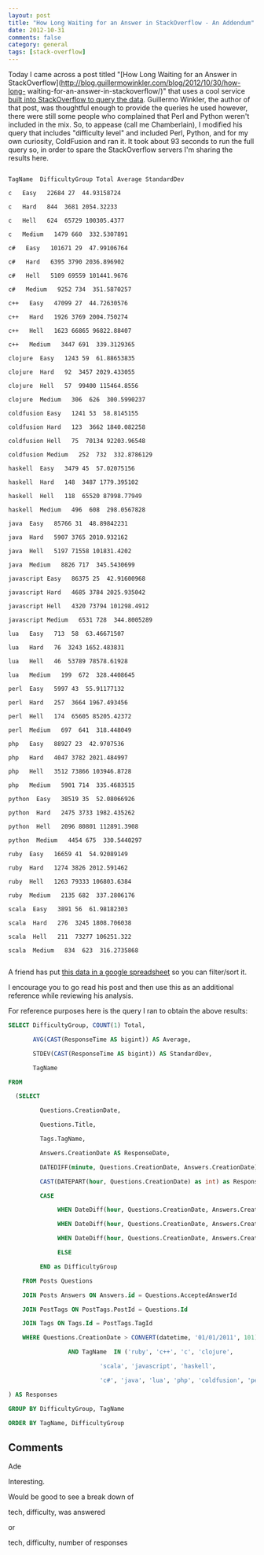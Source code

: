 ```yaml
---
layout: post
title: "How Long Waiting for an Answer in StackOverflow - An Addendum"
date: 2012-10-31
comments: false
category: general
tags: [stack-overflow]
---
```

Today I came across a post titled "[How Long Waiting for an Answer in
StackOverflow](http://blog.guillermowinkler.com/blog/2012/10/30/how-long-
waiting-for-an-answer-in-stackoverflow/)" that uses a cool service [built into
StackOverflow to query the data](http://data.stackexchange.com/faq).
Guillermo Winkler, the author of that post, was  thoughtful enough to provide
the queries he used however, there were still some people who complained that
Perl and Python weren't included in the mix.  So, to appease (call me
Chamberlain), I modified his query that includes "difficulty level" and
included Perl, Python, and for my own curiosity, ColdFusion and ran it.  It
took about 93 seconds to run the full query so, in order to spare the
StackOverflow servers I'm sharing the results here.



```

TagName  DifficultyGroup Total Average StandardDev

c   Easy   22684 27  44.93158724

c   Hard   844  3681 2054.32233

c   Hell   624  65729 100305.4377

c   Medium   1479 660  332.5307891

c#   Easy   101671 29  47.99106764

c#   Hard   6395 3790 2036.896902

c#   Hell   5109 69559 101441.9676

c#   Medium   9252 734  351.5870257

c++   Easy   47099 27  44.72630576

c++   Hard   1926 3769 2004.750274

c++   Hell   1623 66865 96822.88407

c++   Medium   3447 691  339.3129365

clojure  Easy   1243 59  61.88653835

clojure  Hard   92  3457 2029.433055

clojure  Hell   57  99400 115464.8556

clojure  Medium   306  626  300.5990237

coldfusion Easy   1241 53  58.8145155

coldfusion Hard   123  3662 1840.082258

coldfusion Hell   75  70134 92203.96548

coldfusion Medium   252  732  332.8786129

haskell  Easy   3479 45  57.02075156

haskell  Hard   148  3487 1779.395102

haskell  Hell   118  65520 87998.77949

haskell  Medium   496  608  298.0567828

java  Easy   85766 31  48.89842231

java  Hard   5907 3765 2010.932162

java  Hell   5197 71558 101831.4202

java  Medium   8826 717  345.5430699

javascript Easy   86375 25  42.91600968

javascript Hard   4685 3784 2025.935042

javascript Hell   4320 73794 101298.4912

javascript Medium   6531 728  344.8005289

lua   Easy   713  58  63.46671507

lua   Hard   76  3243 1652.483831

lua   Hell   46  53789 78578.61928

lua   Medium   199  672  328.4408645

perl  Easy   5997 43  55.91177132

perl  Hard   257  3664 1967.493456

perl  Hell   174  65605 85205.42372

perl  Medium   697  641  318.448049

php   Easy   88927 23  42.9707536

php   Hard   4047 3782 2021.484997

php   Hell   3512 73866 103946.8728

php   Medium   5901 714  335.4683515

python  Easy   38519 35  52.08066926

python  Hard   2475 3733 1982.435262

python  Hell   2096 80801 112891.3908

python  Medium   4454 675  330.5440297

ruby  Easy   16659 41  54.92089149

ruby  Hard   1274 3826 2012.591462

ruby  Hell   1263 79333 106803.6384

ruby  Medium   2135 682  337.2806176

scala  Easy   3891 56  61.98182303

scala  Hard   276  3245 1808.706038

scala  Hell   211  73277 106251.322

scala  Medium   834  623  316.2735868


```




A friend has put [this data in a google spreadsheet](https://docs.google.com/spreadsheet/ccc?key=0At9xIZA2GNQYdEdwVklzNTFaSEllSGpkSnpwQlY5dGc#gid=0) so you can filter/sort it.


I encourage you to go read his post and then use this as an additional reference while reviewing his analysis.


For reference purposes here is the query I ran to obtain the above results:



```sql
SELECT DifficultyGroup, COUNT(1) Total,

       AVG(CAST(ResponseTime AS bigint)) AS Average,

       STDEV(CAST(ResponseTime AS bigint)) AS StandardDev,

       TagName

FROM

  (SELECT

         Questions.CreationDate,

         Questions.Title,

         Tags.TagName,

         Answers.CreationDate AS ResponseDate,

         DATEDIFF(minute, Questions.CreationDate, Answers.CreationDate) AS ResponseTime,

         CAST(DATEPART(hour, Questions.CreationDate) as int) as ResponseHour,

         CASE

              WHEN DateDiff(hour, Questions.CreationDate, Answers.CreationDate) < 5   THEN 'Easy'

              WHEN DateDiff(hour, Questions.CreationDate, Answers.CreationDate) < 24  THEN 'Medium'

              WHEN DateDiff(hour, Questions.CreationDate, Answers.CreationDate) < 144 THEN 'Hard'

              ELSE                                                                         'Hell'

         END as DifficultyGroup

    FROM Posts Questions

    JOIN Posts Answers ON Answers.id = Questions.AcceptedAnswerId

    JOIN PostTags ON PostTags.PostId = Questions.Id

    JOIN Tags ON Tags.Id = PostTags.TagId

    WHERE Questions.CreationDate > CONVERT(datetime, '01/01/2011', 101)

                 AND TagName  IN ('ruby', 'c++', 'c', 'clojure',

                          'scala', 'javascript', 'haskell',

                          'c#', 'java', 'lua', 'php', 'coldfusion', 'perl', 'python')

) AS Responses

GROUP BY DifficultyGroup, TagName

ORDER BY TagName, DifficultyGroup


```







## Comments











Ade






Interesting.

Would be good to see a break down of

tech, difficulty, was answered

or

tech, difficulty, number of responses
